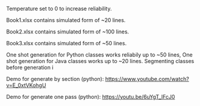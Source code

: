 Temperature set to 0 to increase reliability.

Book1.xlsx contains simulated form of ~20 lines.


Book2.xlsx contains simulated form of ~100 lines.


Book3.xlsx contains simulated form of ~50 lines.


One shot generation for Python classes works reliabily up to ~50 lines, One shot generation for Java classes works up to ~20 lines.
Segmenting classes before generation i


Demo for generate by section (python): https://www.youtube.com/watch?v=E_0xtVKohgU

Demo for generate one pass (python): https://youtu.be/6uYgT_IFcJ0
